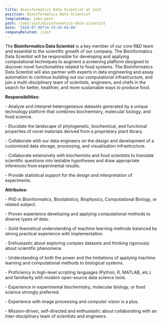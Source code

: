 ```yaml
---
title: Bioinformatics Data Scientist at Just
position: Bioinformatics Data Scientist
templateKey: jobs-post
path: /jobs/just/bioinformatics-data-scientist
date: '2018-07-06T14:19:45-04:00'
companyRelated: /just
---
```

The **Bioinformatics Data Scientist** is a key member of our core R&D team and essential to the scientific growth of our company. The Bioinformatics Data Scientist will be responsible for developing and applying computational techniques to augment a screening platform designed to discover novel functionalities related to food systems. The Bioinformatics Data Scientist will also partner with experts in data engineering and assay automation to continue building out our computational infrastructure, and join a multi-disciplinary team of scientists, engineers, and chefs in the search for better, healthier, and more sustainable ways to produce food.



**Responsibilities:**

\- Analyze and interpret heterogeneous datasets generated by a unique technology platform that combines biochemistry, molecular biology, and food science.

\- Elucidate the landscape of phylogenetic, biochemical, and functional properties of novel materials derived from a proprietary plant library.

\- Collaborate with our data engineers on the design and development of a customized data storage, processing, and visualization infrastructure.

\- Collaborate extensively with biochemists and food scientists to translate scientific questions into testable hypotheses and draw appropriate inferences from experimental results.

\- Provide statistical support for the design and interpretation of experiments.



**Attributes:**

\- PhD in Bioinformatics, Biostatistics, Biophysics, Computational Biology, or related subject.

\- Proven experience developing and applying computational methods to diverse types of data.

\- Solid theoretical understanding of machine learning methods balanced by strong practical experience with implementation.

\- Enthusiastic about exploring complex datasets and thinking rigorously about scientific phenomena

\- Understanding of both the power and the limitations of applying machine learning and computational methods to biological systems.

\- Proficiency in high-level scripting languages (Python, R, MATLAB, etc.) and familiarity with modern open-source data science tools.

\- Experience in experimental biochemistry, molecular biology, or food science strongly preferred.

\- Experience with image processing and computer vision is a plus.

\- Mission-driven, self-directed and enthusiastic about collaborating with an inter-disciplinary team of scientists and engineers.
